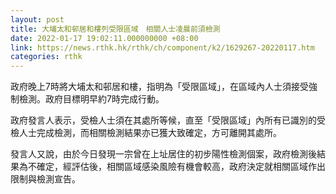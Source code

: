 ```yaml
---
layout: post
title: 大埔太和邨居和樓列受限區域　相關人士凌晨前須檢測
date: 2022-01-17 19:02:11.000000000 +08:00
link: https://news.rthk.hk/rthk/ch/component/k2/1629267-20220117.htm
categories: rthk
---
```


政府晚上7時將大埔太和邨居和樓，指明為「受限區域」，在區域內人士須接受強制檢測。政府目標明早約7時完成行動。

政府發言人表示，受檢人士須在其處所等候，直至「受限區域」內所有已識別的受檢人士完成檢測，而相關檢測結果亦已獲大致確定，方可離開其處所。

發言人又說，由於今日發現一宗曾在上址居住的初步陽性檢測個案，政府檢測後結果為不確定，經評估後，相關區域感染風險有機會較高，政府決定就相關區域作出限制與檢測宣告。
